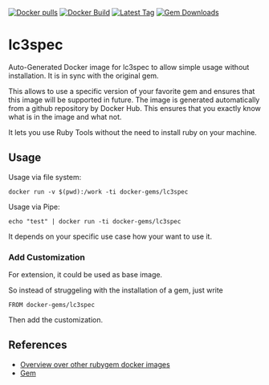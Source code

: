 [![Docker pulls](https://img.shields.io/docker/pulls/rubygem/lc3spec.svg)](https://hub.docker.com/r/rubygem/lc3spec/)
[![Docker Build](https://img.shields.io/docker/automated/rubygem/lc3spec.svg)](https://hub.docker.com/r/rubygem/lc3spec/)
[![Latest Tag](https://img.shields.io/github/tag/docker-rubygem/lc3spec.svg)](https://hub.docker.com/r/rubygem/lc3spec/)
[![Gem Downloads](https://img.shields.io/gem/dt/lc3spec.svg)](https://rubygems.org/gems/lc3spec/)
# lc3spec

Auto-Generated Docker image for lc3spec to allow simple usage without installation.
It is in sync with the original gem.

This allows to use a specific version of your favorite gem and ensures that this image will be supported in future.
The image is generated automatically from a github repository by Docker Hub.
This ensures that you exactly know what is in the image and what not.

It lets you use Ruby Tools without the need to install ruby on your machine.

## Usage

Usage via file system:

`docker run -v $(pwd):/work -ti docker-gems/lc3spec`

Usage via Pipe:

`echo "test" | docker run -ti docker-gems/lc3spec`

It depends on your specific use case how your want to use it.

### Add Customization

For extension, it could be used as base image.

So instead of struggeling with the installation of a gem, just write

`FROM docker-gems/lc3spec`

Then add the customization.

## References

 - [Overview over other rubygem docker images](https://github.com/thinkbot/docker-rubygem)
 - [Gem](https://rubygems.org/gems/lc3spec/)
